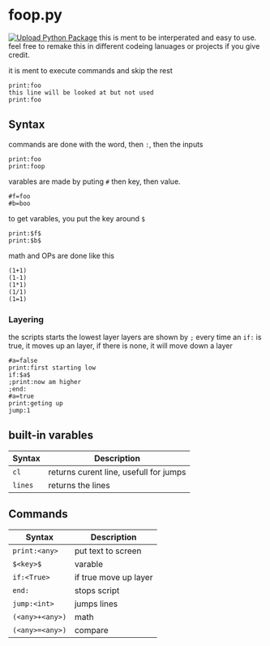 # foop.py
[![Upload Python Package](https://github.com/Untitled-dog/foop.py/actions/workflows/python-publish.yml/badge.svg)](https://github.com/Untitled-dog/foop.py/actions/workflows/python-publish.yml)
this is ment to be interperated and easy to use. feel free to remake this in different codeing lanuages or projects if you give credit.

it is ment to execute commands and skip the rest
```
print:foo
this line will be looked at but not used
print:foo
```
## Syntax
commands are done with the word, then `:`, then the inputs
```
print:foo
print:foop
```
varables are made by puting `#` then key, then value.
```
#f=foo
#b=boo
```
to get varables, you put the key around `$`
```
print:$f$
print:$b$
```
math and OPs are done like this
```
(1+1)
(1-1)
(1*1)
(1/1)
(1=1)
```
### Layering
the scripts starts the lowest layer layers are shown by `;` every time an `if:` is true, it moves up an layer, if there is none, it will move down a layer
```
#a=false
print:first starting low
if:$a$
;print:now am higher
;end:
#a=true
print:geting up
jump:1
```
## built-in varables
| Syntax | Description |
| ----------- | ----------- |
| `cl` | returns curent line, usefull for jumps |
| `lines` | returns the lines  |
## Commands
| Syntax | Description |
| ----------- | ----------- |
| `print:<any>` | put text to screen |
| `$<key>$` | varable |
| `if:<True>` | if true move up layer |
| `end:` | stops script |
| `jump:<int>` | jumps lines |
| `(<any>+<any>)` | math |
| `(<any>=<any>)` | compare |
